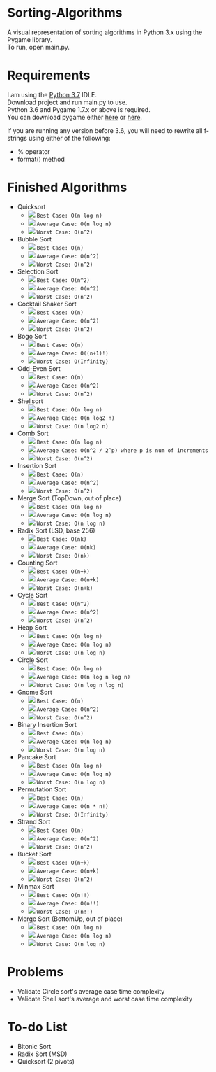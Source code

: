 # Sorting-Algorithms
A visual representation of sorting algorithms in Python 3.x using the Pygame library.\
To run, open main.py.

# Requirements
I am using the [Python 3.7](https://www.python.org/downloads/release/python-370/) IDLE.\
Download project and run main.py to use.\
Python 3.6 and Pygame 1.7.x or above is required.\
You can download pygame either [here](https://www.pygame.org/download.shtml) or [here](https://bitbucket.org/pygame/pygame/downloads/).

If you are running any version before 3.6, you will need to rewrite all f-strings using either of the following:
- % operator
- format() method

# Finished Algorithms
- Quicksort
    - ![](https://placehold.it/15/00ff00/000000?text=+) `Best Case: O(n log n)`
    - ![](https://placehold.it/15/ffff00/000000?text=+) `Average Case: O(n log n)`
    - ![](https://placehold.it/15/ff0000/000000?text=+) `Worst Case: O(n^2)`
- Bubble Sort
    - ![](https://placehold.it/15/00ff00/000000?text=+) `Best Case: O(n)`
    - ![](https://placehold.it/15/ffff00/000000?text=+) `Average Case: O(n^2)`
    - ![](https://placehold.it/15/ff0000/000000?text=+) `Worst Case: O(n^2)`
- Selection Sort
    - ![](https://placehold.it/15/00ff00/000000?text=+) `Best Case: O(n^2)`
    - ![](https://placehold.it/15/ffff00/000000?text=+) `Average Case: O(n^2)`
    - ![](https://placehold.it/15/ff0000/000000?text=+) `Worst Case: O(n^2)`
- Cocktail Shaker Sort
    - ![](https://placehold.it/15/00ff00/000000?text=+) `Best Case: O(n)`
    - ![](https://placehold.it/15/ffff00/000000?text=+) `Average Case: O(n^2)`
    - ![](https://placehold.it/15/ff0000/000000?text=+) `Worst Case: O(n^2)`
- Bogo Sort
    - ![](https://placehold.it/15/00ff00/000000?text=+) `Best Case: O(n)`
    - ![](https://placehold.it/15/ffff00/000000?text=+) `Average Case: O((n+1)!)`
    - ![](https://placehold.it/15/ff0000/000000?text=+) `Worst Case: O(Infinity)`
- Odd-Even Sort
    - ![](https://placehold.it/15/00ff00/000000?text=+) `Best Case: O(n)`
    - ![](https://placehold.it/15/ffff00/000000?text=+) `Average Case: O(n^2)`
    - ![](https://placehold.it/15/ff0000/000000?text=+) `Worst Case: O(n^2)`
- Shellsort
    - ![](https://placehold.it/15/00ff00/000000?text=+) `Best Case: O(n log n)`
    - ![](https://placehold.it/15/ffff00/000000?text=+) `Average Case: O(n log2 n)`
    - ![](https://placehold.it/15/ff0000/000000?text=+) `Worst Case: O(n log2 n)`
- Comb Sort
    - ![](https://placehold.it/15/00ff00/000000?text=+) `Best Case: O(n log n)`
    - ![](https://placehold.it/15/ffff00/000000?text=+) `Average Case: O(n^2 / 2^p) where p is num of increments`
    - ![](https://placehold.it/15/ff0000/000000?text=+) `Worst Case: O(n^2)`
- Insertion Sort
    - ![](https://placehold.it/15/00ff00/000000?text=+) `Best Case: O(n)`
    - ![](https://placehold.it/15/ffff00/000000?text=+) `Average Case: O(n^2)`
    - ![](https://placehold.it/15/ff0000/000000?text=+) `Worst Case: O(n^2)`
- Merge Sort (TopDown, out of place)
    - ![](https://placehold.it/15/00ff00/000000?text=+) `Best Case: O(n log n)`
    - ![](https://placehold.it/15/ffff00/000000?text=+) `Average Case: O(n log n)`
    - ![](https://placehold.it/15/ff0000/000000?text=+) `Worst Case: O(n log n)`
- Radix Sort (LSD, base 256)
    - ![](https://placehold.it/15/00ff00/000000?text=+) `Best Case: O(nk)`
    - ![](https://placehold.it/15/ffff00/000000?text=+) `Average Case: O(nk)`
    - ![](https://placehold.it/15/ff0000/000000?text=+) `Worst Case: O(nk)`
- Counting Sort
    - ![](https://placehold.it/15/00ff00/000000?text=+) `Best Case: O(n+k)`
    - ![](https://placehold.it/15/ffff00/000000?text=+) `Average Case: O(n+k)`
    - ![](https://placehold.it/15/ff0000/000000?text=+) `Worst Case: O(n+k)`
- Cycle Sort
    - ![](https://placehold.it/15/00ff00/000000?text=+) `Best Case: O(n^2)`
    - ![](https://placehold.it/15/ffff00/000000?text=+) `Average Case: O(n^2)`
    - ![](https://placehold.it/15/ff0000/000000?text=+) `Worst Case: O(n^2)`
- Heap Sort
    - ![](https://placehold.it/15/00ff00/000000?text=+) `Best Case: O(n log n)`
    - ![](https://placehold.it/15/ffff00/000000?text=+) `Average Case: O(n log n)`
    - ![](https://placehold.it/15/ff0000/000000?text=+) `Worst Case: O(n log n)`
- Circle Sort
    - ![](https://placehold.it/15/00ff00/000000?text=+) `Best Case: O(n log n)`
    - ![](https://placehold.it/15/ffff00/000000?text=+) `Average Case: O(n log n log n)`
    - ![](https://placehold.it/15/ff0000/000000?text=+) `Worst Case: O(n log n log n)`
- Gnome Sort
    - ![](https://placehold.it/15/00ff00/000000?text=+) `Best Case: O(n)`
    - ![](https://placehold.it/15/ffff00/000000?text=+) `Average Case: O(n^2)`
    - ![](https://placehold.it/15/ff0000/000000?text=+) `Worst Case: O(n^2)`
- Binary Insertion Sort
    - ![](https://placehold.it/15/00ff00/000000?text=+) `Best Case: O(n)`
    - ![](https://placehold.it/15/ffff00/000000?text=+) `Average Case: O(n log n)`
    - ![](https://placehold.it/15/ff0000/000000?text=+) `Worst Case: O(n log n)`
- Pancake Sort
    - ![](https://placehold.it/15/00ff00/000000?text=+) `Best Case: O(n log n)`
    - ![](https://placehold.it/15/ffff00/000000?text=+) `Average Case: O(n log n)`
    - ![](https://placehold.it/15/ff0000/000000?text=+) `Worst Case: O(n log n)`
- Permutation Sort
    - ![](https://placehold.it/15/00ff00/000000?text=+) `Best Case: O(n)`
    - ![](https://placehold.it/15/ffff00/000000?text=+) `Average Case: O(n * n!)`
    - ![](https://placehold.it/15/ff0000/000000?text=+) `Worst Case: O(Infinity)`
- Strand Sort
    - ![](https://placehold.it/15/00ff00/000000?text=+) `Best Case: O(n)`
    - ![](https://placehold.it/15/ffff00/000000?text=+) `Average Case: O(n^2)`
    - ![](https://placehold.it/15/ff0000/000000?text=+) `Worst Case: O(n^2)`
- Bucket Sort
    - ![](https://placehold.it/15/00ff00/000000?text=+) `Best Case: O(n+k)`
    - ![](https://placehold.it/15/ffff00/000000?text=+) `Average Case: O(n+k)`
    - ![](https://placehold.it/15/ff0000/000000?text=+) `Worst Case: O(n^2)`
- Minmax Sort
    - ![](https://placehold.it/15/00ff00/000000?text=+) `Best Case: O(n!!)`
    - ![](https://placehold.it/15/ffff00/000000?text=+) `Average Case: O(n!!)`
    - ![](https://placehold.it/15/ff0000/000000?text=+) `Worst Case: O(n!!)`
- Merge Sort (BottomUp, out of place)
    - ![](https://placehold.it/15/00ff00/000000?text=+) `Best Case: O(n log n)`
    - ![](https://placehold.it/15/ffff00/000000?text=+) `Average Case: O(n log n)`
    - ![](https://placehold.it/15/ff0000/000000?text=+) `Worst Case: O(n log n)`

# Problems
- Validate Circle sort's average case time complexity
- Validate Shell sort's average and worst case time complexity

# To-do List
- Bitonic Sort
- Radix Sort (MSD)
- Quicksort (2 pivots)
